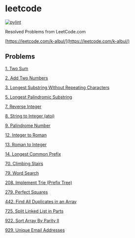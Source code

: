 # leetcode

[![pylint](https://github.com/albul-k/leetcode/actions/workflows/pylint.yml/badge.svg?branch=main)](https://github.com/albul-k/leetcode/actions/workflows/pylint.yml)

Resolved Problems from LeetCode.com

[https://leetcode.com/k-albul/](https://leetcode.com/k-albul/)

## Problems

[1. Two Sum](https://github.com/albul-k/leetcode/blob/main/src/easy/two_sum.py)

[2. Add Two Numbers](https://github.com/albul-k/leetcode/blob/main/src/medium/add_two_numbers.py)

[3. Longest Substring Without Repeating Characters](https://github.com/albul-k/leetcode/blob/main/src/medium/longest_substring_without_repeating_characters.py)

[5. Longest Palindromic Substring](https://github.com/albul-k/leetcode/blob/main/src/medium/longest_palindromic_substring.py)

[7. Reverse Integer](https://github.com/albul-k/leetcode/blob/main/src/easy/reverse_integer.py)

[8. String to Integer (atoi)](https://github.com/albul-k/leetcode/blob/main/src/medium/string_to_integer_atoi.py)

[9. Palindrome Number](https://github.com/albul-k/leetcode/blob/main/src/easy/palindrome_number.py)

[12. Integer to Roman](https://github.com/albul-k/leetcode/blob/main/src/medium/integer_to_roman.py)

[13. Roman to Integer](https://github.com/albul-k/leetcode/blob/main/src/easy/roman_to_integer.py)

[14. Longest Common Prefix](https://github.com/albul-k/leetcode/blob/main/src/easy/longest_common_prefix.py)

[70. Climbing Stairs](https://github.com/albul-k/leetcode/blob/main/src/easy/climbing_stairs.py)

[79. Word Search](https://github.com/albul-k/leetcode/blob/main/src/medium/word_search.py)

[208. Implement Trie (Prefix Tree)](https://github.com/albul-k/leetcode/blob/main/src/medium/implement-trie-prefix-tree.py)

[279. Perfect Squares](https://github.com/albul-k/leetcode/blob/main/src/medium/perfect_squares.py)

[442. Find All Duplicates in an Array](https://github.com/albul-k/leetcode/blob/main/src/medium/find_all_duplicates_in_an_array.py)

[725. Split Linked List in Parts](https://github.com/albul-k/leetcode/blob/main/src/medium/split_linked_list_in_parts.py)

[922. Sort Array By Parity II](https://github.com/albul-k/leetcode/blob/main/src/easy/sort_array_by_parity_ii.py)

[929. Unique Email Addresses](https://github.com/albul-k/leetcode/blob/main/src/easy/unique_email_addresses.py)
